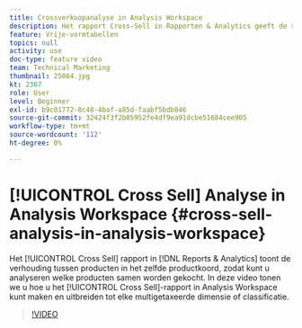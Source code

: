 ```yaml
---
title: Crossverkoopanalyse in Analysis Workspace
description: Het rapport Cross-Sell in Rapporten & Analytics geeft de relatie tussen producten in dezelfde producttekenreeks weer, zodat u kunt analyseren welke producten samen worden aangeschaft. In deze video laten we u zien hoe u het rapport Cross-Sell in Analysis Workspace kunt maken en het nog verder kunt uitbreiden naar elke multigetaxeerde dimensie of classificatie.
feature: Vrije-vormtabellen
topics: null
activity: use
doc-type: feature video
team: Technical Marketing
thumbnail: 25864.jpg
kt: 2367
role: User
level: Beginner
exl-id: b9c01772-8c48-4baf-a85d-faabf5bdb846
source-git-commit: 32424f3f2b05952fe4df9ea91dcbe51684cee905
workflow-type: tm+mt
source-wordcount: '112'
ht-degree: 0%

---
```


# [!UICONTROL Cross Sell] Analyse in Analysis Workspace {#cross-sell-analysis-in-analysis-workspace}

Het [!UICONTROL Cross Sell] rapport in [!DNL Reports & Analytics] toont de verhouding tussen producten in het zelfde productkoord, zodat kunt u analyseren welke producten samen worden gekocht. In deze video tonen we u hoe u het [!UICONTROL Cross Sell]-rapport in Analysis Workspace kunt maken en uitbreiden tot elke multigetaxeerde dimensie of classificatie.

>[!VIDEO](https://video.tv.adobe.com/v/25864/?quality=12)
